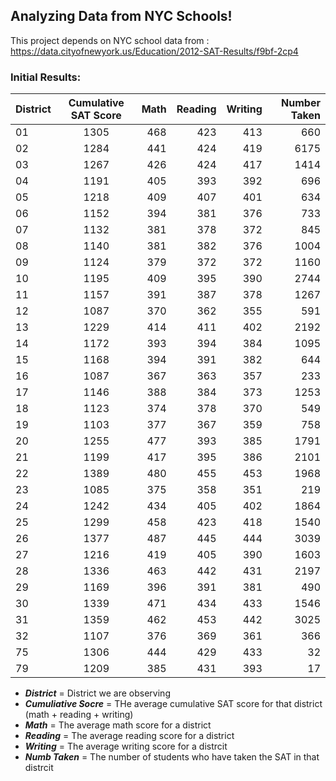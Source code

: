 ## Analyzing Data from NYC Schools!

This project depends on NYC school data from : https://data.cityofnewyork.us/Education/2012-SAT-Results/f9bf-2cp4

### Initial Results: 

| District      | Cumulative SAT Score  | Math  | Reading  | Writing  | Number Taken  |
| ------------- |:---------------------:| -----:| --------:| --------:| -------------:|
| 01 | 1305 | 468 | 423 | 413 | 660 |
| 02 | 1284 | 441 | 424 | 419 | 6175 |
| 03 | 1267 | 426 | 424 | 417 | 1414 |
| 04 | 1191 | 405 | 393 | 392 | 696 |
| 05 | 1218 | 409 | 407 | 401 | 634 |
| 06 | 1152 | 394 | 381 | 376 | 733 |
| 07 | 1132 | 381 | 378 | 372 | 845 |
| 08 | 1140 | 381 | 382 | 376 | 1004 |
| 09 | 1124 | 379 | 372 | 372 | 1160 |
| 10 | 1195 | 409 | 395 | 390 | 2744 |
| 11 | 1157 | 391 | 387 | 378 | 1267 |
| 12 | 1087 | 370 | 362 | 355 | 591 |
| 13 | 1229 | 414 | 411 | 402 | 2192 |
| 14 | 1172 | 393 | 394 | 384 | 1095 |
| 15 | 1168 | 394 | 391 | 382 | 644 |
| 16 | 1087 | 367 | 363 | 357 | 233 |
| 17 | 1146 | 388 | 384 | 373 | 1253 |
| 18 | 1123 | 374 | 378 | 370 | 549 |
| 19 | 1103 | 377 | 367 | 359 | 758 |
| 20 | 1255 | 477 | 393 | 385 | 1791 |
| 21 | 1199 | 417 | 395 | 386 | 2101 |
| 22 | 1389 | 480 | 455 | 453 | 1968 |
| 23 | 1085 | 375 | 358 | 351 | 219 |
| 24 | 1242 | 434 | 405 | 402 | 1864 |
| 25 | 1299 | 458 | 423 | 418 | 1540 |
| 26 | 1377 | 487 | 445 | 444 | 3039 |
| 27 | 1216 | 419 | 405 | 390 | 1603 |
| 28 | 1336 | 463 | 442 | 431 | 2197 |
| 29 | 1169 | 396 | 391 | 381 | 490 |
| 30 | 1339 | 471 | 434 | 433 | 1546 |
| 31 | 1359 | 462 | 453 | 442 | 3025 |
| 32 | 1107 | 376 | 369 | 361 | 366 |
| 75 | 1306 | 444 | 429 | 433 | 32 |
| 79 | 1209 | 385 | 431 | 393 | 17 |

* **_District_** = District we are observing
* **_Cumuliative Socre_** = THe average cumulative SAT score for that district (math + reading + writing)
* **_Math_** = The average math score for a district
* **_Reading_** = The average reading score for a district
* **_Writing_** = The average writing score for a distrcit
* **_Numb Taken_** = The number of students who have taken the SAT in that distrcit
